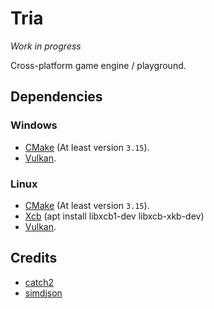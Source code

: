 # Tria

*Work in progress*

Cross-platform game engine / playground.

## Dependencies

### Windows

* [CMake](https://cmake.org/) (At least version `3.15`).
* [Vulkan](https://vulkan.lunarg.com/sdk/home).

### Linux

* [CMake](https://cmake.org/) (At least version `3.15`).
* [Xcb](https://xcb.freedesktop.org/) (apt install libxcb1-dev libxcb-xkb-dev)
* [Vulkan](https://vulkan.lunarg.com/sdk/home).

## Credits

* [catch2](https://github.com/catchorg/Catch2)
* [simdjson](https://github.com/simdjson/simdjson)
